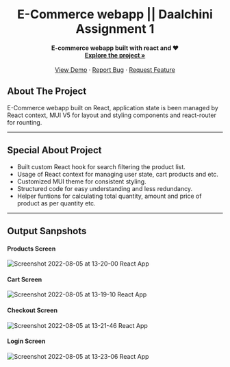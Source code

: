 <!-- PROJECT LOGO -->
<br />
<p align="center">

  <strong>
    <h1 align="center" >E-Commerce webapp || Daalchini Assignment 1</h1>
  </strong>
  
  <p align="center">
    <strong>
      E-commerce webapp built with react and ❤️
    </strong>
    <br />
    <a href="https://github.com/yahya-cloud/daalchini_assignment_1"><strong>Explore the project »</strong></a>
    <br />
    <br />
    <a href="https://magnificent-cannoli-d81b24.netlify.app/">View Demo</a>
    ·
    <a href="https://github.com/yahya-cloud/daalchini_assignment_1/issues">Report Bug</a>
    ·
    <a href="https://github.com/yahya-cloud/daalchini_assignment_1/issues">Request Feature</a>
  </p>
</p>

## About The Project

E-Commerce webapp built on React, application state is been managed by React context, MUI V5 for layout and styling components and react-router for rounting.   

---

## Special About Project
- Built custom React hook for search filtering the product list.
- Usage of React context for managing user state, cart products and etc.
- Customized MUI theme for consistent styling.
- Structured code for easy understanding and less redundancy.
- Helper funtions for calculating total quantity, amount and price of product as per quantity etc.

---

## Output Sanpshots

#### Products Screen

![Screenshot 2022-08-05 at 13-20-00 React App](https://user-images.githubusercontent.com/59670962/183029223-018b2399-614b-40ac-b295-5ee874ff37b5.png)

#### Cart Screen

![Screenshot 2022-08-05 at 13-19-10 React App](https://user-images.githubusercontent.com/59670962/183029058-2fb9382e-480f-4917-b022-cebb5414c6db.png)

#### Checkout Screen

![Screenshot 2022-08-05 at 13-21-46 React App](https://user-images.githubusercontent.com/59670962/183029435-881f44a5-9e48-4ee4-9a32-c18d8190fe1b.png)

#### Login Screen

![Screenshot 2022-08-05 at 13-23-06 React App](https://user-images.githubusercontent.com/59670962/183030051-834de7de-ebc0-4077-804d-724cc073edbf.png)




